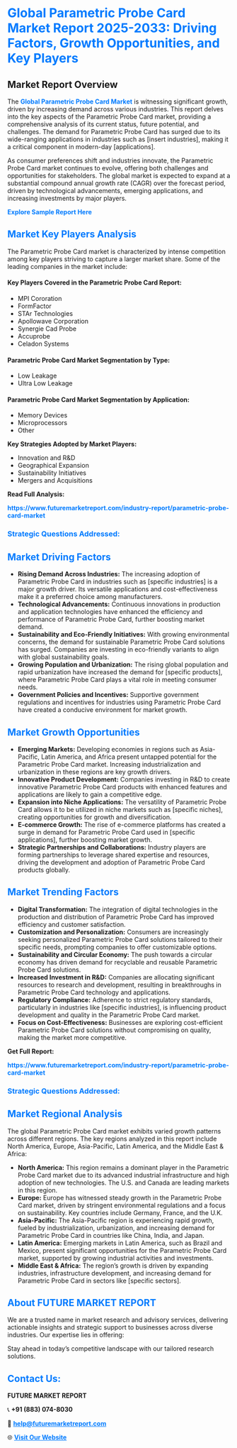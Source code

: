 <h1 style="color: #007BFF;">Global Parametric Probe Card Market Report 2025-2033: Driving Factors, Growth Opportunities, and Key Players</h1>

<section id="overview">
<h2>Market Report Overview</h2>
<p>The <a href="https://www.futuremarketreport.com/industry-report/parametric-probe-card-market" style="color: #007BFF; text-decoration: none;"><strong>Global Parametric Probe Card Market</strong></a> is witnessing significant growth, driven by increasing demand across various industries. This report delves into the key aspects of the Parametric Probe Card market, providing a comprehensive analysis of its current status, future potential, and challenges. The demand for Parametric Probe Card has surged due to its wide-ranging applications in industries such as [insert industries], making it a critical component in modern-day [applications].</p>
<p>As consumer preferences shift and industries innovate, the Parametric Probe Card market continues to evolve, offering both challenges and opportunities for stakeholders. The global market is expected to expand at a substantial compound annual growth rate (CAGR) over the forecast period, driven by technological advancements, emerging applications, and increasing investments by major players.</p>
</section>

<section id="overview">
<p><a href="https://www.futuremarketreport.com/request-sample/reportId=50301" style="color: #007BFF; text-decoration: none;"><strong>Explore Sample Report Here</strong></a></p>
</section>

<section id="key-players">
<h2 style="color: #007BFF;">Market Key Players Analysis</h2>
<p>The Parametric Probe Card market is characterized by intense competition among key players striving to capture a larger market share. Some of the leading companies in the market include:</p>
<h4>Key Players Covered in the Parametric Probe Card Report:</h4>
<ul><li>MPI Cororation</li><li>FormFactor</li><li>STAr Technologies</li><li>Apollowave Corporation</li><li>Synergie Cad Probe</li><li>Accuprobe</li><li>Celadon Systems</li></ul>
<h4>Parametric Probe Card Market Segmentation by Type:</h4>
<ul><li>Low Leakage</li><li>Ultra Low Leakage</li></ul>

<h4>Parametric Probe Card Market Segmentation by Application:</h4>
<ul><li>Memory Devices</li><li>Microprocessors</li><li>Other</li></ul>
<p><strong>Key Strategies Adopted by Market Players:</strong></p>
<ul>
<li>Innovation and R&D</li>
<li>Geographical Expansion</li>
<li>Sustainability Initiatives</li>
<li>Mergers and Acquisitions</li>
</ul>
</section>

<section>
<p><strong>Read Full Analysis: </strong></p><a href="https://www.futuremarketreport.com/industry-report/parametric-probe-card-market" style="color: #007BFF; text-decoration: none;"><strong>https://www.futuremarketreport.com/industry-report/parametric-probe-card-market</strong></a>
<h3 style="color: #007BFF;">Strategic Questions Addressed:</h3>
</section>

<section id="driving-factors">
<h2 style="color: #007BFF;">Market Driving Factors</h2>
<ul>
<li><strong>Rising Demand Across Industries:</strong> The increasing adoption of Parametric Probe Card in industries such as [specific industries] is a major growth driver. Its versatile applications and cost-effectiveness make it a preferred choice among manufacturers.</li>
<li><strong>Technological Advancements:</strong> Continuous innovations in production and application technologies have enhanced the efficiency and performance of Parametric Probe Card, further boosting market demand.</li>
<li><strong>Sustainability and Eco-Friendly Initiatives:</strong> With growing environmental concerns, the demand for sustainable Parametric Probe Card solutions has surged. Companies are investing in eco-friendly variants to align with global sustainability goals.</li>
<li><strong>Growing Population and Urbanization:</strong> The rising global population and rapid urbanization have increased the demand for [specific products], where Parametric Probe Card plays a vital role in meeting consumer needs.</li>
<li><strong>Government Policies and Incentives:</strong> Supportive government regulations and incentives for industries using Parametric Probe Card have created a conducive environment for market growth.</li>
</ul>
</section>

<section id="growth-opportunities">
<h2 style="color: #007BFF;">Market Growth Opportunities</h2>
<ul>
<li><strong>Emerging Markets:</strong> Developing economies in regions such as Asia-Pacific, Latin America, and Africa present untapped potential for the Parametric Probe Card market. Increasing industrialization and urbanization in these regions are key growth drivers.</li>
<li><strong>Innovative Product Development:</strong> Companies investing in R&D to create innovative Parametric Probe Card products with enhanced features and applications are likely to gain a competitive edge.</li>
<li><strong>Expansion into Niche Applications:</strong> The versatility of Parametric Probe Card allows it to be utilized in niche markets such as [specific niches], creating opportunities for growth and diversification.</li>
<li><strong>E-commerce Growth:</strong> The rise of e-commerce platforms has created a surge in demand for Parametric Probe Card used in [specific applications], further boosting market growth.</li>
<li><strong>Strategic Partnerships and Collaborations:</strong> Industry players are forming partnerships to leverage shared expertise and resources, driving the development and adoption of Parametric Probe Card products globally.</li>
</ul>
</section>

<section id="trending-factors">
<h2 style="color: #007BFF;">Market Trending Factors</h2>
<ul>
<li><strong>Digital Transformation:</strong> The integration of digital technologies in the production and distribution of Parametric Probe Card has improved efficiency and customer satisfaction.</li>
<li><strong>Customization and Personalization:</strong> Consumers are increasingly seeking personalized Parametric Probe Card solutions tailored to their specific needs, prompting companies to offer customizable options.</li>
<li><strong>Sustainability and Circular Economy:</strong> The push towards a circular economy has driven demand for recyclable and reusable Parametric Probe Card solutions.</li>
<li><strong>Increased Investment in R&D:</strong> Companies are allocating significant resources to research and development, resulting in breakthroughs in Parametric Probe Card technology and applications.</li>
<li><strong>Regulatory Compliance:</strong> Adherence to strict regulatory standards, particularly in industries like [specific industries], is influencing product development and quality in the Parametric Probe Card market.</li>
<li><strong>Focus on Cost-Effectiveness:</strong> Businesses are exploring cost-efficient Parametric Probe Card solutions without compromising on quality, making the market more competitive.</li>
</ul>
</section>

<section>
<p><strong>Get Full Report: </strong></p><a href="https://www.futuremarketreport.com/industry-report/parametric-probe-card-market" style="color: #007BFF; text-decoration: none;"><strong>https://www.futuremarketreport.com/industry-report/parametric-probe-card-market</strong></a>
<h3 style="color: #007BFF;">Strategic Questions Addressed:</h3>
</section>


<section id="regional-analysis">
<h2 style="color: #007BFF;">Market Regional Analysis</h2>
<p>The global Parametric Probe Card market exhibits varied growth patterns across different regions. The key regions analyzed in this report include North America, Europe, Asia-Pacific, Latin America, and the Middle East & Africa:</p>
<ul>
<li><strong>North America:</strong> This region remains a dominant player in the Parametric Probe Card market due to its advanced industrial infrastructure and high adoption of new technologies. The U.S. and Canada are leading markets in this region.</li>
<li><strong>Europe:</strong> Europe has witnessed steady growth in the Parametric Probe Card market, driven by stringent environmental regulations and a focus on sustainability. Key countries include Germany, France, and the U.K.</li>
<li><strong>Asia-Pacific:</strong> The Asia-Pacific region is experiencing rapid growth, fueled by industrialization, urbanization, and increasing demand for Parametric Probe Card in countries like China, India, and Japan.</li>
<li><strong>Latin America:</strong> Emerging markets in Latin America, such as Brazil and Mexico, present significant opportunities for the Parametric Probe Card market, supported by growing industrial activities and investments.</li>
<li><strong>Middle East & Africa:</strong> The region’s growth is driven by expanding industries, infrastructure development, and increasing demand for Parametric Probe Card in sectors like [specific sectors].</li>
</ul>
</section>

<footer>
<h2 style="color: #007BFF;">About FUTURE MARKET REPORT</h2>
<p>We are a trusted name in market research and advisory services, delivering actionable insights and strategic support to businesses across diverse industries. Our expertise lies in offering:</p>

<p>Stay ahead in today’s competitive landscape with our tailored research solutions.</p>

<h2 style="color: #007BFF;">Contact Us:</h2>
<p><strong>FUTURE MARKET REPORT</strong></p>
<p>📞 <strong>+91 (883) 074-8030</strong></p>
<p>📧 <strong><a href="mailto:help@futuremarketreport.com" style="color: #007BFF;">help@futuremarketreport.com</a></strong></p>
<p>🌐 <strong><a href="https://www.futuremarketreport.com/" style="color: #007BFF;">Visit Our Website</a></strong></p>
</footer>